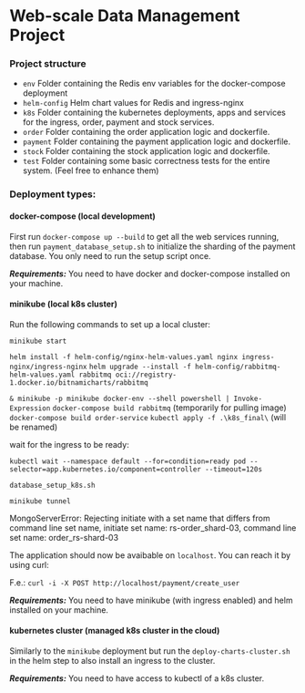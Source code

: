 # Web-scale Data Management Project

### Project structure

- `env`
  Folder containing the Redis env variables for the docker-compose deployment
- `helm-config`
  Helm chart values for Redis and ingress-nginx
- `k8s`
  Folder containing the kubernetes deployments, apps and services for the ingress, order, payment and stock services.
- `order`
  Folder containing the order application logic and dockerfile.
- `payment`
  Folder containing the payment application logic and dockerfile.
- `stock`
  Folder containing the stock application logic and dockerfile.
- `test`
  Folder containing some basic correctness tests for the entire system. (Feel free to enhance them)

### Deployment types:

#### docker-compose (local development)

First run `docker-compose up --build` to get all the web services running, then run `payment_database_setup.sh` to initialize the sharding of the payment database. You only need to run the setup script once.

**_Requirements:_** You need to have docker and docker-compose installed on your machine.

#### minikube (local k8s cluster)

Run the following commands to set up a local cluster:

`minikube start`

`helm install -f helm-config/nginx-helm-values.yaml nginx ingress-nginx/ingress-nginx`
`helm upgrade --install -f helm-config/rabbitmq-helm-values.yaml rabbitmq oci://registry-1.docker.io/bitnamicharts/rabbitmq`

<!-- `kubectl apply -f ./test2/` (will be renamed) -->
`& minikube -p minikube docker-env --shell powershell | Invoke-Expression`
`docker-compose build rabbitmq` (temporarily for pulling image)
`docker-compose build order-service`
`kubectl apply -f .\k8s_final\` (will be renamed)

wait for the ingress to be ready:

`kubectl wait --namespace default --for=condition=ready pod --selector=app.kubernetes.io/component=controller --timeout=120s`

`database_setup_k8s.sh`

`minikube tunnel`

MongoServerError: Rejecting initiate with a set name that differs from command line set name, initiate set name: rs-order_shard-03, command line set name: order_rs-shard-03

The application should now be avaibable on `localhost`. You can reach it by using curl:

F.e.:
`curl -i -X POST http://localhost/payment/create_user` 

**_Requirements:_** You need to have minikube (with ingress enabled) and helm installed on your machine.

#### kubernetes cluster (managed k8s cluster in the cloud)

Similarly to the `minikube` deployment but run the `deploy-charts-cluster.sh` in the helm step to also install an ingress to the cluster.

**_Requirements:_** You need to have access to kubectl of a k8s cluster.
